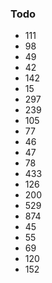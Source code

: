 ### Todo

- 111
- 98
- 49
- 42
- 142
- 15
- 297
- 239
- 105
- 77
- 46
- 47
- 78
- 433
- 126
- 200
- 529
- 874
- 45
- 55
- 69
- 120
- 152